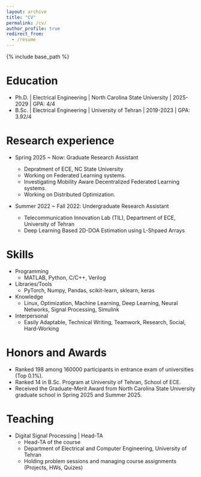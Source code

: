 ```yaml
---
layout: archive
title: "CV"
permalink: /cv/
author_profile: true
redirect_from:
  - /resume
---
```


{% include base_path %}

Education
======
* Ph.D. | Electrical Engineering | North Carolina State University  |  2025-2029  |  GPA: 4/4
* B.Sc. | Electrical Engineering | University of Tehran  |  2019-2023  | GPA: 3.92/4

Research experience
======
* Spring 2025 ~ Now: Graduate Research Assistant
  * Depratment of ECE, NC State University
  * Working on Federated Learning systems.
  * Investigating Mobility Aware Decentralized Federated Learning systems.
  * Working on Distributed Optimization.

* Summer 2022 ~ Fall 2022: Undergraduate Research Assistant
  * Telecommunication Innovation Lab (TIL), Department of ECE, University of Tehran
  * Deep Learning Based 2D-DOA Estimation using L-Shpaed Arrays

  
Skills
======
* Programming
  * MATLAB, Python, C/C++, Verilog
* Libraries/Tools
  * PyTorch, Numpy, Pandas, scikit-learn, sklearn, keras
* Knowledge
  * Linux, Optimization, Machine Learning, Deep Learning, Neural Networks, Signal Processing, Simulink
* Interpersonal
  * Easily Adaptable, Technical Writing, Teamwork, Research, Social, Hard-Working

Honors and Awards
======
* Ranked 198 among 160000 participants in entrance exam of universities (Top 0.1%).
* Ranked 14 in B.Sc. Program at University of Tehran, School of ECE.
* Received the Graduate-Merit Award from North Carolina State University graduate school in Spring 2025 and Summer 2025.
    
Teaching
======
* Digital Signal Processing    |        Head-TA
   * Head-TA of the course
   * Department of Electrical and Computer Engineering, University of Tehran
   * Holding problem sessions and managing course assignments (Projects, HWs, Quizes)

